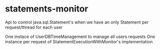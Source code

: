 # statements-monitor
Api to control java.sql.Statement's when we have an only Statement per request/thread for each user

One instace of UserDBTimeManagement to manage all users requests
One instance per request of StatementExecutionWithMonitor's implementation 
